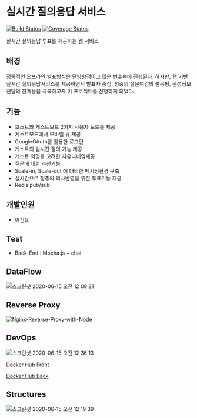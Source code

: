 # 실시간 질의응답 서비스
[![Build Status](https://travis-ci.org/leeshinyook/RealTime_QnA.svg?branch=develop)](https://travis-ci.org/leeshinyook/RealTime_QnA)
[![Coverage Status](https://coveralls.io/repos/github/leeshinyook/RealTime_QnA/badge.svg?branch=develop)](https://coveralls.io/github/leeshinyook/RealTime_QnA?branch=develop)

실시간 질의응답 투표를 제공하는 웹 서비스

## 배경

정통적인 오프라인 발표방식은 단방향적이고 많은 변수속에 진행된다. 하지만, 웹 기반 실시간 질의응답서비스를 제공하면서 발표자 중심, 청중의 질문여건의 불공평, 음성정보전달의 한계등을 극복하고자 이 프로젝트를 진행하게 되었다.

## 기능

- 호스트와 게스트모드 2가지 사용자 모드를 제공
- 게스트모드에서 모바일 뷰 제공
- GoogleOAuth를 활용한 로그인
- 게스트의 실시간 질의 기능 제공
- 게스트 익명을 고려한 자유닉네임제공
- 질문에 대한 추천기능
- Scale-in, Scale-out 에 대비한 메시징환경 구축
- 실시간으로 청중의 의사반영을 위한 투표기능 제공
- Redis pub/sub

## 개발인원

- 이신육

## Test

- Back-End : Mocha.js + chai

## DataFlow

![스크린샷 2020-06-15 오전 12 09 21](https://user-images.githubusercontent.com/55838461/84597235-96b89880-ae9d-11ea-82c0-d5442df37a8b.png)

## Reverse Proxy

![Nginx-Reverse-Proxy-with-Node](https://user-images.githubusercontent.com/55838461/84597229-8accd680-ae9d-11ea-855a-9696f71d709f.png)



## DevOps

![스크린샷 2020-06-15 오전 12 36 13](https://user-images.githubusercontent.com/55838461/84597625-3bd47080-aea0-11ea-8a74-aab4399eac1d.png)

[Docker Hub Front](https://hub.docker.com/repository/docker/updown2011/realtime_front)

[Docker Hub Back](https://hub.docker.com/repository/docker/updown2011/realtime_back)

## Structures

![스크린샷 2020-06-15 오전 12 19 39](https://user-images.githubusercontent.com/55838461/84597693-b0a7aa80-aea0-11ea-8807-fdef75ddc3a7.png)

